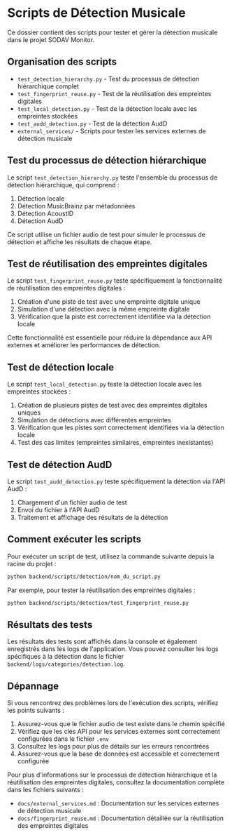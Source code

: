 # Scripts de Détection Musicale

Ce dossier contient des scripts pour tester et gérer la détection musicale dans le projet SODAV Monitor.

## Organisation des scripts

- `test_detection_hierarchy.py` - Test du processus de détection hiérarchique complet
- `test_fingerprint_reuse.py` - Test de la réutilisation des empreintes digitales
- `test_local_detection.py` - Test de la détection locale avec les empreintes stockées
- `test_audd_detection.py` - Test de la détection AudD
- `external_services/` - Scripts pour tester les services externes de détection musicale

## Test du processus de détection hiérarchique

Le script `test_detection_hierarchy.py` teste l'ensemble du processus de détection hiérarchique, qui comprend :

1. Détection locale
2. Détection MusicBrainz par métadonnées
3. Détection AcoustID
4. Détection AudD

Ce script utilise un fichier audio de test pour simuler le processus de détection et affiche les résultats de chaque étape.

## Test de réutilisation des empreintes digitales

Le script `test_fingerprint_reuse.py` teste spécifiquement la fonctionnalité de réutilisation des empreintes digitales :

1. Création d'une piste de test avec une empreinte digitale unique
2. Simulation d'une détection avec la même empreinte digitale
3. Vérification que la piste est correctement identifiée via la détection locale

Cette fonctionnalité est essentielle pour réduire la dépendance aux API externes et améliorer les performances de détection.

## Test de détection locale

Le script `test_local_detection.py` teste la détection locale avec les empreintes stockées :

1. Création de plusieurs pistes de test avec des empreintes digitales uniques
2. Simulation de détections avec différentes empreintes
3. Vérification que les pistes sont correctement identifiées via la détection locale
4. Test des cas limites (empreintes similaires, empreintes inexistantes)

## Test de détection AudD

Le script `test_audd_detection.py` teste spécifiquement la détection via l'API AudD :

1. Chargement d'un fichier audio de test
2. Envoi du fichier à l'API AudD
3. Traitement et affichage des résultats de la détection

## Comment exécuter les scripts

Pour exécuter un script de test, utilisez la commande suivante depuis la racine du projet :

```bash
python backend/scripts/detection/nom_du_script.py
```

Par exemple, pour tester la réutilisation des empreintes digitales :

```bash
python backend/scripts/detection/test_fingerprint_reuse.py
```

## Résultats des tests

Les résultats des tests sont affichés dans la console et également enregistrés dans les logs de l'application. Vous pouvez consulter les logs spécifiques à la détection dans le fichier `backend/logs/categories/detection.log`.

## Dépannage

Si vous rencontrez des problèmes lors de l'exécution des scripts, vérifiez les points suivants :

1. Assurez-vous que le fichier audio de test existe dans le chemin spécifié
2. Vérifiez que les clés API pour les services externes sont correctement configurées dans le fichier `.env`
3. Consultez les logs pour plus de détails sur les erreurs rencontrées
4. Assurez-vous que la base de données est accessible et correctement configurée

Pour plus d'informations sur le processus de détection hiérarchique et la réutilisation des empreintes digitales, consultez la documentation complète dans les fichiers suivants :
- `docs/external_services.md` : Documentation sur les services externes de détection musicale
- `docs/fingerprint_reuse.md` : Documentation détaillée sur la réutilisation des empreintes digitales 